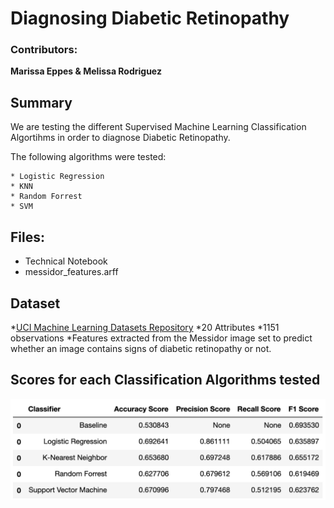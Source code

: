 # Diagnosing  Diabetic Retinopathy

   ### Contributors:
   
   __Marissa Eppes & Melissa Rodriguez__

## Summary
 
 We are testing the different Supervised Machine Learning Classification Algortihms in order to diagnose Diabetic Retinopathy.

 The following algorithms were tested:
 
    * Logistic Regression
    * KNN
    * Random Forrest
    * SVM

## Files:
    
   * Technical Notebook
   * messidor_features.arff

## Dataset

*[UCI Machine Learning Datasets Repository](https://archive.ics.uci.edu/ml/datasets/Diabetic+Retinopathy+Debrecen+Data+Set)
*20 Attributes
*1151 observations
*Features extracted from the Messidor image set to predict whether an image contains signs of diabetic retinopathy or not.

## Scores for each Classification Algorithms tested

![img](./image.png)